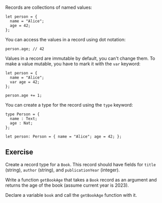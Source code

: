 Records are collections of named values:

```motoko
let person = {
  name = "Alice";
  age = 42;
};
```

You can access the values in a record using dot notation:

```motoko
person.age; // 42
```

Values in a record are immutable by default, you can't change them. To make a value mutable,
you have to mark it with the `var` keyword:

```motoko
let person = {
  name = "Alice";
  var age = 42;
};

person.age += 1;
```

You can create a type for the record using the `type` keyword:

```motoko
type Person = {
  name : Text;
  age : Nat;
};

let person: Person = { name = "Alice"; age = 42; };
```

## Exercise

Create a record type for a `Book`. This record should have fields for `title` (string), `author` (string),
and `publicationYear` (integer).

Write a function `getBookAge` that takes a `Book` record as an argument and returns the age of
the book (assume current year is 2023).

Declare a variable `book` and call the `getBookAge` function with it.
